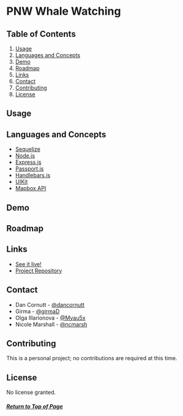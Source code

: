# PNW Whale Watching



## Table of Contents

1. [Usage](#Usage)
1. [Languages and Concepts](#Languages-and-Concepts)
1. [Demo](#Demo)
1. [Roadmap](#Roadmap)
1. [Links](#Links)
1. [Contact](#Contact)
1. [Contributing](#Contributing)
1. [License](#License)

## Usage



## Languages and Concepts

- [Sequelize](https://sequelize.org/)
- [Node.js](https://nodejs.org/en/)
- [Express.js](https://expressjs.com/)
- [Passport.js](http://www.passportjs.org/)
- [Handlebars.js](https://handlebarsjs.com/)
- [UIKit](https://getuikit.com/)
- [Mapbox API](https://docs.mapbox.com/api/overview/)

## Demo



## Roadmap



## Links

- [See it live!](http://www.pnwwhalewatch.com/)
- [Project Repository](https://github.com/watchNW/whale-watching)

## Contact

- Dan Cornutt - [@dancornutt](https://github.com/dancornutt)
- Girma - [@girmaD](https://github.com/girmaD)
- Olga Illarionova - [@Myau5x](https://github.com/Myau5x)
- Nicole Marshall - [@ncmarsh](https://github.com/ncmarsh)

## Contributing

This is a personal project; no contributions are required at this time.

## License

No license granted.

##### [Return to Top of Page](#PNW-Whale-Watching)
